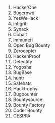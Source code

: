 01. HackerOne
02. Bugcrowd
03. YesWeHack
04. intigriti
05. Synack
06. Cobalt
07. Immunefi
08. Open Bug Bounty
09. Zerocopter
10. HackenProof
11. Detectify
12. Yogosha
13. BugBase
14. huntr
15. Safehats
16. Hacktrophy
17. Bugbounter
18. Bountysource
19. Bounty Factory
20. Coder Bounty
21. CESPPA
